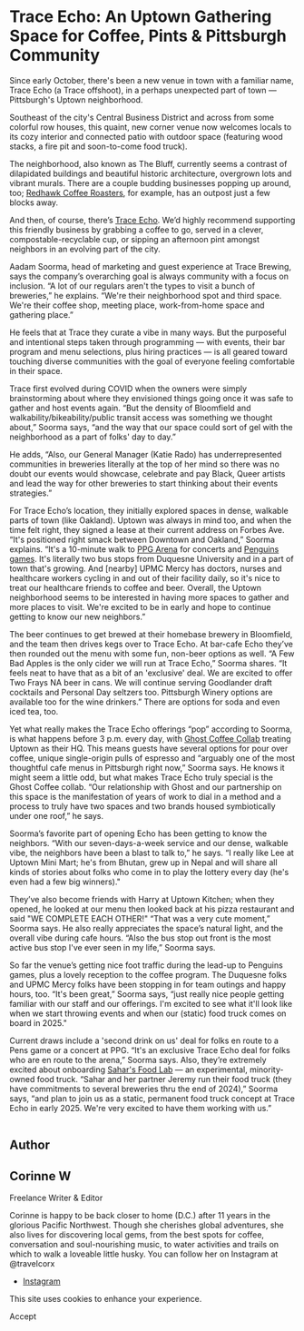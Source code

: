 # Trace Echo: An Uptown Gathering Space for Coffee, Pints & Pittsburgh Community

Since early October, there's been a new venue in town with a familiar name, Trace Echo (a Trace offshoot), in a perhaps unexpected part of town — Pittsburgh's Uptown neighborhood.

Southeast of the city's Central Business District and across from some colorful row houses, this quaint, new corner venue now welcomes locals to its cozy interior and connected patio with outdoor space (featuring wood stacks, a fire pit and soon-to-come food truck).

The neighborhood, also known as The Bluff, currently seems a contrast of dilapidated buildings and beautiful historic architecture, overgrown lots and vibrant murals. There are a couple budding businesses popping up around, too; [Redhawk Coffee Roasters](https://redhawkcoffee.com/), for example, has an outpost just a few blocks away.

And then, of course, there’s [Trace Echo](https://www.tracebloomfield.com/trace-echo). We’d highly recommend supporting this friendly business by grabbing a coffee to go, served in a clever, compostable-recyclable cup, or sipping an afternoon pint amongst neighbors in an evolving part of the city.

Aadam Soorma, head of marketing and guest experience at Trace Brewing, says the company’s overarching goal is always community with a focus on inclusion. “A lot of our regulars aren't the types to visit a bunch of breweries,” he explains. “We're their neighborhood spot and third space. We're their coffee shop, meeting place, work-from-home space and gathering place.”

He feels that at Trace they curate a vibe in many ways. But the purposeful and intentional steps taken through programming — with events, their bar program and menu selections, plus hiring practices — is all geared toward touching diverse communities with the goal of everyone feeling comfortable in their space.

Trace first evolved during COVID when the owners were simply brainstorming about where they envisioned things going once it was safe to gather and host events again. “But the density of Bloomfield and walkability/bikeability/public transit access was something we thought about,” Soorma says, “and the way that our space could sort of gel with the neighborhood as a part of folks' day to day.”

He adds, “Also, our General Manager (Katie Rado) has underrepresented communities in breweries literally at the top of her mind so there was no doubt our events would showcase, celebrate and pay Black, Queer artists and lead the way for other breweries to start thinking about their events strategies.”

For Trace Echo’s location, they initially explored spaces in dense, walkable parts of town (like Oakland). Uptown was always in mind too, and when the time felt right, they signed a lease at their current address on Forbes Ave. “It's positioned right smack between Downtown and Oakland,” Soorma explains. “It's a 10-minute walk to [PPG Arena](https://www.ppgpaintsarena.com/) for concerts and [Penguins games](https://www.nhl.com/penguins/schedule). It's literally two bus stops from Duquesne University and in a part of town that's growing. And \[nearby\] UPMC Mercy has doctors, nurses and healthcare workers cycling in and out of their facility daily, so it's nice to treat our healthcare friends to coffee and beer. Overall, the Uptown neighborhood seems to be interested in having more spaces to gather and more places to visit. We're excited to be in early and hope to continue getting to know our new neighbors.”

The beer continues to get brewed at their homebase brewery in Bloomfield, and the team then drives kegs over to Trace Echo. At bar-cafe Echo they’ve then rounded out the menu with some fun, non-beer options as well. “A Few Bad Apples is the only cider we will run at Trace Echo,” Soorma shares. “It feels neat to have that as a bit of an 'exclusive' deal. We are excited to offer Two Frays NA beer in cans. We will continue serving Goodlander draft cocktails and Personal Day seltzers too. Pittsburgh Winery options are available too for the wine drinkers.” There are options for soda and even iced tea, too.

Yet what really makes the Trace Echo offerings “pop” according to Soorma, is what happens before 3 p.m. every day, with [Ghost Coffee Collab](https://www.ghostcoffeecollab.com/) treating Uptown as their HQ. This means guests have several options for pour over coffee, unique single-origin pulls of espresso and “arguably one of the most thoughtful cafe menus in Pittsburgh right now,” Soorma says. He knows it might seem a little odd, but what makes Trace Echo truly special is the Ghost Coffee collab. “Our relationship with Ghost and our partnership on this space is the manifestation of years of work to dial in a method and a process to truly have two spaces and two brands housed symbiotically under one roof,” he says.

Soorma’s favorite part of opening Echo has been getting to know the neighbors. “With our seven-days-a-week service and our dense, walkable vibe, the neighbors have been a blast to talk to,” he says. “I really like Lee at Uptown Mini Mart; he's from Bhutan, grew up in Nepal and will share all kinds of stories about folks who come in to play the lottery every day (he's even had a few big winners)."

They’ve also become friends with Harry at Uptown Kitchen; when they opened, he looked at our menu then looked back at his pizza restaurant and said "WE COMPLETE EACH OTHER!" “That was a very cute moment,” Soorma says. He also really appreciates the space’s natural light, and the overall vibe during cafe hours. “Also the bus stop out front is the most active bus stop I've ever seen in my life,” Soorma says.

So far the venue’s getting nice foot traffic during the lead-up to Penguins games, plus a lovely reception to the coffee program. The Duquesne folks and UPMC Mercy folks have been stopping in for team outings and happy hours, too. “It's been great,” Soorma says, “just really nice people getting familiar with our staff and our offerings. I'm excited to see what it'll look like when we start throwing events and when our (static) food truck comes on board in 2025."

Current draws include a 'second drink on us' deal for folks en route to a Pens game or a concert at PPG. “It's an exclusive Trace Echo deal for folks who are en route to the arena,” Soorma says. Also, they’re extremely excited about onboarding [Sahar's Food Lab](https://www.instagram.com/saharsfoodlab/?hl=en) — an experimental, minority-owned food truck. “Sahar and her partner Jeremy run their food truck (they have commitments to several breweries thru the end of 2024),” Soorma says, “and plan to join us as a static, permanent food truck concept at Trace Echo in early 2025. We're very excited to have them working with us.”

![Corinne W](data:image/svg+xml;charset=utf-8,%3Csvg%20xmlns%3D%27http%3A%2F%2Fwww.w3.org%2F2000%2Fsvg%27%20width%3D%271%27%20height%3D%271%27%20style%3D%27background%3Atransparent%27%2F%3E)

## Author

## Corinne W

Freelance Writer & Editor

Corinne is happy to be back closer to home (D.C.) after 11 years in the glorious Pacific Northwest. Though she cherishes global adventures, she also lives for discovering local gems, from the best spots for coffee, conversation and soul-nourishing music, to water activities and trails on which to walk a loveable little husky. You can follow her on Instagram at @travelcorx

- [Instagram](https://www.instagram.com/travelcorx/)

This site uses cookies to enhance your experience.



Accept
